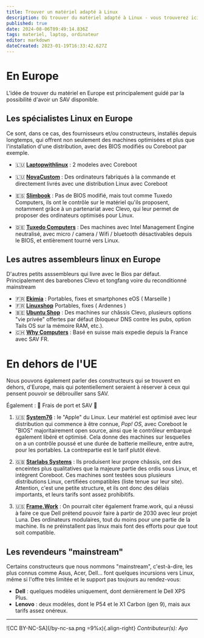 ```yaml
---
title: Trouver un matériel adapté à Linux
description: Où trouver du matériel adapté à Linux - vous trouverez ici des solutions...
published: true
date: 2024-08-06T09:49:14.836Z
tags: materiel, laptop, ordinateur
editor: markdown
dateCreated: 2023-01-19T16:33:42.627Z
---
```


# En Europe

L'idée de trouver du matériel en Europe est principalement guidé par la possibilité d'avoir un SAV disponible.


## Les spécialistes Linux en Europe

Ce sont, dans ce cas, des fournisseurs et/ou constructeurs, installés depuis longtemps, qui offrent non seulement des machines optimisées et plus que l'installation d'une distribution, avec des BIOS modifiés ou Coreboot par exemple.


- 🇱🇺 **[Laptopwithlinux](https://www.laptopwithlinux.com/)** : 2 modeles avec Coreboot

- 🇱🇺 **[NovaCustom](https://novacustom.com/fr/)** : Des ordinateurs fabriqués à la commande et directement livrés avec une distribution Linux avec Coreboot

- 🇪🇸 **[Slimbook](https://slimbook.es/en/)** : Pas de BIOS modifié, mais tout comme Tuxedo Computers, ils ont le contrôle sur le matériel qu'ils proposent, notamment grâce à un partenariat avec Clevo, qui leur permet de proposer des ordinateurs optimisés pour Linux.

- 🇩🇪 **[Tuxedo Computers](https://www.tuxedocomputers.com/)** : Des machines avec Intel Management Engine neutralisé, avec micro / camera / Wifi / bluetooth désactivables depuis le BIOS, et entièrement tourné vers Linux.



## Les autres assembleurs linux en Europe

D'autres petits asssembleurs qui livre avec le Bios par défaut. 
Principalement des barebones Clevo et tongfang voire du reconditionné mainstream

- 🇫🇷 **[Ekimia](https://ekimia.fr)** : Portables, fixes et smartphones eOS ( Marseille )
- 🇫🇷 **[Linuxshop](http://www.linuxshop.fr/)** Portables, fixes ( Ardennes )
- 🇧🇪 **[Ubuntu Shop](https://www.ubuntushop.be/index.php/fr/)** : Des machines sur châssis Clevo, plusieurs options "vie privée" offertes par défaut (bloqueur DNS contre les pubs, option Tails OS sur la mémoire RAM, etc.).
- 🇨🇭 **[Why Computers](https://whyopencomputing.com/fr/)** : Basé en suisse mais expedie depuis la France avec SAV FR.


# En dehors de l'UE

Nous pouvons également parler des constructeurs qui se trouvent en dehors, d'Europe, mais qui potentiellement seraient à réserver à ceux qui pensent pouvoir se débrouiller sans SAV.

Également :  🚨 Frais de port et SAV 🚨

1. 🇺🇸 **[System76](https://system76.com/)** : le "Apple" du Linux. Leur matériel est optimisé avec leur distribution qui commence à être connue, *Pop! OS*, avec Coreboot le "BIOS" majoritairement open source, ainsi que le contrôleur embarqué également libéré et optimisé. Cela donne des machines sur lesquelles on a un contrôle poussé et une durée de batterie meilleure, entre autre, pour les portables. La contrepartie est le tarif plutôt élevé.

2. 🇬🇧 **[Starlabs Systems](https://fr.starlabs.systems/)** : Ils produisent leur propre châssis, ont des enceintes plus qualitatives que la majeure partie des ordis sous Linux, et intègrent Coreboot. Ces machines sont testées sous plusieurs distributions Linux, certifiées compatibles (liste tenue sur leur site). Attention, c'est une petite structure, et ils ont donc des délais importants, et leurs tarifs sont assez prohibitifs.

3. 🇺🇸 **[Frame.Work](https://frame.work/fr/fr)** : On pourrait citer également frame.work, qui a réussi à faire ce que Dell prétend pouvoir faire à partir de 2030 avec leur projet Luna. Des ordinateurs modulaires, tout du moins pour une partie de la machine. Ils ne préinstallent pas linux mais font des efforts pour que tout soit compatible.


## Les revendeurs "mainstream"

Certains constructeurs que nous nommons "mainstream", c'est-à-dire, les plus connus comme Asus, Acer, Dell... font quelques incursions vers Linux, même si l'offre très limitée et le support pas toujours au rendez-vous:

- **Dell** : quelques modèles uniquement, dont dernièrement le Dell XPS Plus.
- **Lenovo** : deux modèles, dont le P54 et le X1 Carbon (gen 9), mais aux tarifs assez onéreux.
---
![CC BY-NC-SA](/by-nc-sa.png =9%x){.align-right} *Contributeur(s): Ayo*